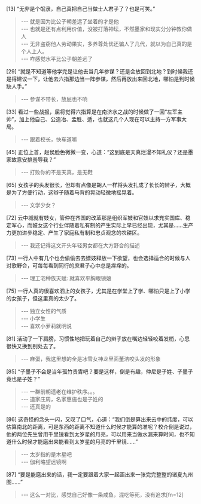 
[13] “无非是个氓隶，自己真把自己当做士人君子了？也是可笑。”
>--- 就是因为比公子朝差远了坐着的才是他<br>
>--- 也就是还有点利用价值，没被打落神坛，不然墨家和现实分分钟教你做人<br>
>--- 无非盗窃他人劳动果实，多养尊处优还骗人了几代，就以为自己真的是个人上人。<br>
>--- 咋感觉水平比公子朝差远了<br>

[29] “就是不知道等他学完是让他去当几年参谋？还是会放回到北地？到时候我还是得建议一下，让他去六指那边当一阵参谋，然后再放出来回北地，哪怕是到时候缺人手。”
>--- 参谋不带长，放屁也不响<br>

[33] 看过一些战报，屈将觉得六指算是在南济水之战的时候做了一回“左军主帅”，加上他自己、公造冶、孟胜、适，也就这几个人现在可以主持一方军事大局。
>--- 跟着校长，快车道嘛<br>

[45] 正位上首，赵侯脸色微微一变，心道：“这到底是天真烂漫不知礼仪？还是墨家故意安排羞辱我？”
>--- 打败你的不是天真，是无鞋<br>

[65] 女孩子的头发很长，但却有点像是胡人一样将头发扎成了长长的辫子，大概是为了方便行动，这辫子随着马背的晃动轻微地摇晃着。
>--- 文学少女？<br>

[72] 云中城就有妓女，管仲在齐国的改革那是组织军妓和官妓以求充实国库、稳定军心，而妓女这个行业伴随着私有制的产生实际上早已经出现，尤其是……生产力更加进步稳定、产生了家庭私有制和忠贞观念的农耕区。
>--- 我还记得这文开头年轻男女都在大方野合的描述<br>

[73] 一行人中有几个也会偷偷去去嫖妓释放一下欲望，也会选择适合的时候与人对歌野合，可每每看到同行的庶君子心中总是痒痒的。
>--- 理工宅种族天赋: 就喜欢平胸眼镜娘<br>

[75] 一行人真的很喜欢泗上的女孩子，尤其是在学堂上了学、哪怕只是上了小学的女孩子，但这里真的太少了。
>--- 独立女性的气质<br>
>--- 小学生<br>
>--- 喜欢小萝莉就明说<br>

[81] 活动了一下肩膀，习惯性地把玩着自己的辫子放在嘴边轻轻咬着发梢，心思很快又换到别处去了。
>--- 麻蛋，我这里想的全是冰雪女神龙里面董洁咬头发的形象<br>

[85] “子墨子不会是当年孤竹贵胄吧？要是这样，倒是有趣，仲尼是子姓、子墨子竟也是子姓？”
>--- 一群前朝遗老在维护秩序。。。<br>
>--- 道家庄周，名家惠施也是子姓的<br>
>--- 还真是的<br>

[86] 这奇怪的念头一闪，又叹了口气，心道：“我们倒是算出来云中的纬度，可以估算南北的距离，可是东西的距离不知道什么时候才能算的准呢？校介倒是说过，他的两位先生曾用千里镜看到太岁星的月亮，可以用来当做水漏来算时间，也不知道什么时候才能磨出来能看到太岁星的月亮的千里镜……”
>--- 太岁指的是木星吧<br>
>--- 伽利略望远镜啊<br>

[87] “要是能磨出来的话，我一定要跟着大家一起画出来一张完完整整的诸夏九州图……”
>--- 这么一对比，感觉自己好像一条咸鱼，混吃等死，没有追求[fn=12]<br>
